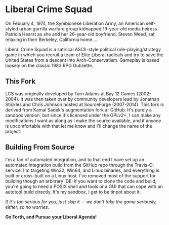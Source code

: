 Liberal Crime Squad
===================

On Febuary 4, 1974, the Symbionese Liberation Army, an American self-styled
urban gurrilla warfare group kidnapped 19-year-old media heiress Patricia Hearst
as she and her 26-year-old boyfriend, Steven Weed, sat relaxing in their
Berkeley, California home....

Liberal Crime Squad is a satirical ASCII-style political role-playing/strategy
game in which you recruit a team of Elite Liberal radicals and try to save the
United States from a descent into Arch-Conservatism.  Gameplay is based loosely
on the classic 1983 RPG Oubliette.

This Fork
---------

LCS was originally developed by Tarn Adams at Bay 12 Games (2002-2004).  It was
then taken over by community developers lead by Jonathan Stickles and Chris Johnson
hosted at SourceForge (2007-2014).  This fork is derived from Kamal Sadek's augmentation
fork ar GitHub.  It's purely a sandbox version, but since it's licensed under
the GPLv2+, I can make any modifications I want as along as I make the source
available, and if anyone is uncomfortable with that let me know and I'll change
the name of the project.

Building From Source
--------------------

I'm a fan of automated integration, and to that end I have set up an automated
integration build from the GitHub repo through the Travis-CI service.  I'm
targeting Win32, Win64, and Linux binaries, and everything is built or
cross-built on a Linux host.  I've removed most of the support for building
though an arbitrary IDE:  if you want to clone the code and build, you're going
to need a POSIX shell and tools or a GUI that can cope with an autotool build
directly.  It's my sandbox, I get to be tinpot about it.

*If it's too serious for you, just skip it -- we don't take the game seriously,
either, so no worries.*

**Go Forth, and Pursue your Liberal Agenda!**
